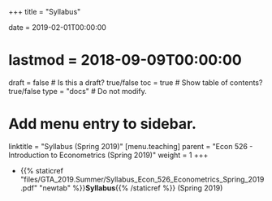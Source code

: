 +++
title = "Syllabus"

date = 2019-02-01T00:00:00
# lastmod = 2018-09-09T00:00:00

draft = false  # Is this a draft? true/false
toc = true  # Show table of contents? true/false
type = "docs"  # Do not modify.

# Add menu entry to sidebar.
linktitle = "Syllabus (Spring 2019)"
[menu.teaching]
  parent = "Econ 526 - Introduction to Econometrics (Spring 2019)"
  weight = 1
+++

* {{% staticref "files/GTA_2019.Summer/Syllabus_Econ_526_Econometrics_Spring_2019.pdf" "newtab" %}}**Syllabus**{{% /staticref %}} (Spring 2019)